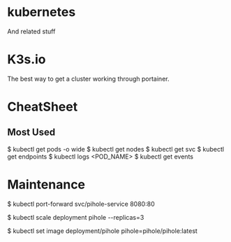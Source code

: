 # kubernetes
And related stuff

# K3s.io
The best way to get a cluster working through portainer.

# CheatSheet
## Most Used

$ kubectl get pods -o wide
$ kubectl get nodes
$ kubectl get svc
$ kubectl get endpoints
$ kubectl logs <POD_NAME>
$ kubectl get events

# Maintenance

$ kubectl port-forward svc/pihole-service 8080:80

$ kubectl scale deployment pihole --replicas=3

$ kubectl set image deployment/pihole pihole=pihole/pihole:latest
